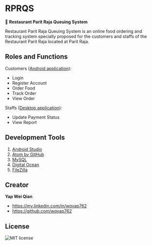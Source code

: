 # RPRQS
:rice: **Restaurant Parit Raja Queuing System**

Restaurant Parit Raja Queuing System is an online food ordering and tracking system specially proposed for the customers and staffs of the Restaurant Parit Raja located at Parit Raja.

## Roles and Functions

Customers ([Android application](https://github.com/wqyap762/rprqs/tree/MySQL/app)):
* Login
* Register Account
* Order Food
* Track Order
* View Order

Staffs ([Desktop application](https://github.com/wqyap762/rprqs/tree/MySQL/Admin%20PHP)):
* Update Payment Status
* View Report

## Development Tools

1. [Android Studio](https://developer.android.com/studio/)
2. [Atom by GitHub](https://atom.io)
3. [MySQL](https://www.mysql.com)
4. [Digital Ocean](https://www.digitalocean.com)
5. [FileZilla](https://filezilla-project.org)

## Creator

**Yap Wei Qian**

* <https://my.linkedin.com/in/wqyap762>
* <https://github.com/wqyap762>

## License

![MIT license](https://img.shields.io/npm/l/express.svg)

